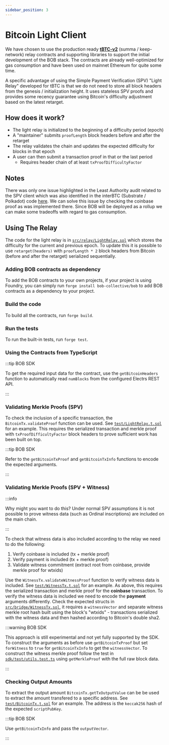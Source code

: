 ```yaml
---
sidebar_position: 3
---
```


# Bitcoin Light Client

We have chosen to use the production ready [**tBTC-v2**](https://github.com/keep-network/tbtc-v2/blob/main/solidity/contracts/relay/LightRelay.sol) (summa / keep-network) relay contracts and supporting libraries to support the initial development of the BOB stack. The contracts are already well-optimized for gas consumption and have been used on mainnet Ethereum for quite some time.

A specific advantage of using the Simple Payment Verification (SPV) "Light Relay" developed for tBTC is that we do not need to store all block headers from the genesis / initialization height. It uses stateless SPV proofs and provides some recency guarantee using Bitcoin's difficulty adjustment based on the latest retarget.

## How does it work?

- The light relay is initialized to the beginning of a difficulty period (epoch)
- A "maintainer" submits `proofLength` block headers before and after the retarget
- The relay validates the chain and updates the expected difficulty for blocks in that epoch
- A user can then submit a transaction proof in that or the last period
  - Requires header chain of at least `txProofDifficultyFactor`
  
## Notes

There was only one issue highlighted in the Least Authority audit related to the SPV client which was also identified in the interBTC (Substrate / Polkadot) code [here](https://github.com/interlay/interbtc/issues/1073). We can solve this issue by checking the coinbase proof as was implemented there. Since BOB will be deployed as a rollup we can make some tradeoffs with regard to gas consumption.

## Using The Relay

The code for the light relay is in [`src/relay/LightRelay.sol`](https://github.com/bob-collective/bob/blob/master/src/relay/LightRelay.sol) which stores the difficulty for the current and previous epoch. To update this it is possible to use `retarget(headers)` with `proofLength * 2` block headers from Bitcoin (before and after the retarget) serialized sequentially. 

### Adding BOB contracts as dependency

To add the BOB contracts to your own projects, if your project is using Foundry, you can simply run `forge install bob-collective/bob` to add BOB contracts as a dependency to your project.  

### Build the code

To build all the contracts, run `forge build`.

### Run the tests

To run the built-in tests, run `forge test`.

### Using the Contracts from TypeScript

:::tip BOB SDK

To get the required input data for the contract, use the `getBitcoinHeaders` function to automatically read `numBlocks` from the configured Electrs REST API.

:::

### Validating Merkle Proofs (SPV)

To check the inclusion of a specific transaction, the `BitcoinTx.validateProof` function can be used. See [`test/LightRelay.t.sol`](https://github.com/bob-collective/bob/blob/master/test/LightRelay.t.sol) for an example. This requires the serialized transaction and merkle proof with `txProofDifficultyFactor` block headers to prove sufficient work has been built on top.

:::tip BOB SDK

Refer to the `getBitcoinTxProof` and `getBitcoinTxInfo` functions to encode the expected arguments.

:::

### Validating Merkle Proofs (SPV + Witness)

:::info

Why might you want to do this? Under normal SPV assumptions it is not possible to prove witness data (such as Ordinal inscriptions) are included on the main chain.

:::

To check that witness data is also included according to the relay we need to do the following:

1. Verify coinbase is included (tx + merkle proof)
2. Verify payment is included (tx + merkle proof)
3. Validate witness commitment (extract root from coinbase, provide merkle proof for wtxids)

Use the `WitnessTx.validateWitnessProof` function to verify witness data is included. See [`test/WitnessTx.t.sol`](https://github.com/bob-collective/bob/blob/master/test/WitnessTx.t.sol) for an example. As above, this requires the serialized transaction and merkle proof for the **coinbase** transaction. To verify the witness data is included we need to encode the **payment** arguments differently. Check the expected structs in [`src/bridge/WitnessTx.sol`](https://github.com/bob-collective/bob/blob/master/src/bridge/WitnessTx.sol), it requires a `witnessVector` and separate witness merkle root hash built using the block's "wtxids" - transactions serialized with the witness data and then hashed according to Bitcoin's double sha2.

:::warning BOB SDK

This approach is still experimental and not yet fully supported by the SDK. To construct the arguments as before use `getBitcoinTxProof` but set `forWitness` to `true` for `getBitcoinTxInfo` to get the `witnessVector`. To construct the witness merkle proof follow the test in [`sdk/test/utils.test.ts`](https://github.com/bob-collective/bob/blob/master/sdk/test/utils.test.ts) using `getMerkleProof` with the full raw block data.

:::

### Checking Output Amounts

To extract the output amount `BitcoinTx.getTxOutputValue` can be be used to extract the amount transfered to a specific address. See [`test/BitcoinTx.t.sol`](https://github.com/bob-collective/bob/blob/master/test/BitcoinTx.t.sol) for an example. The address is the `keccak256` hash of the expected `scriptPubKey`.

:::tip BOB SDK

Use `getBitcoinTxInfo` and pass the `outputVector`.

:::
